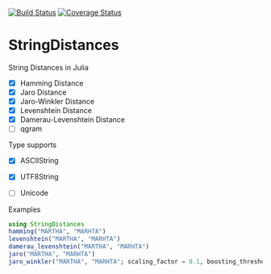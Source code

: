 [![Build Status](https://travis-ci.org/matthieugomez/StringDistances.jl.svg?branch=master)](https://travis-ci.org/matthieugomez/StringDistances.jl)
[![Coverage Status](https://coveralls.io/repos/matthieugomez/StringDistances.jl/badge.svg?branch=master)](https://coveralls.io/r/matthieugomez/StringDistances.jl?branch=master)


# StringDistances

String Distances in Julia

- [x] Hamming Distance
- [x] Jaro Distance
- [x] Jaro-Winkler Distance
- [x] Levenshtein Distance
- [x] Damerau-Levenshtein Distance
- [ ] qgram

Type supports

- [x] ASCIIString
- [x] UTF8String
- [ ] Unicode



Examples
```julia
using StringDistances
hamming("MARTHA", "MARHTA")
levenshtein("MARTHA", "MARHTA")
damerau_levenshtein("MARTHA", "MARHTA")
jaro("MARTHA", "MARHTA")
jaro_winkler("MARTHA", "MARHTA"; scaling_factor = 0.1, boosting_threshold = 0.7, long_threshold = 5)
```


